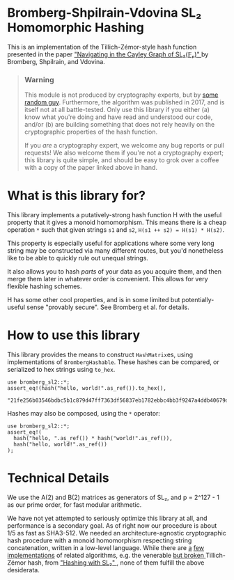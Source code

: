 # Bromberg-Shpilrain-Vdovina SL₂ Homomorphic Hashing

This is an implementation of the Tillich-Zémor-style hash function
presented in the paper ["Navigating in the Cayley Graph of SL₂(𝔽ₚ)"
](https://link.springer.com/article/10.1007%2Fs00233-015-9766-5) by
Bromberg, Shpilrain, and Vdovina.

> ### Warning
> 
> This module is not produced by cryptography experts, but by
> [some random guy](http://benwr.net). Furthermore, the algorithm
> was published in 2017, and is itself not at all battle-tested. Only
> use this library if you either (a) know what you're doing and have
> read and understood our code, and/or (b) are building something that
> does not rely heavily on the cryptographic properties of the hash
> function.
> 
> If you _are_ a cryptography expert, we welcome any bug reports or
> pull requests! We also welcome them if you're not a cryptography
> expert; this library is quite simple, and should be easy to grok
> over a coffee with a copy of the paper linked above in hand.

# What is this library for?

This library implements a putatively-strong hash function H with the
useful property that it gives a monoid homomorphism. This means there
is a cheap operation `*` such that given strings `s1` and `s2`,
`H(s1 ++ s2) = H(s1) * H(s2)`.

This property is especially useful for applications where some very
long string may be constructed via many different routes, but you'd
nonetheless like to be able to quickly rule out unequal strings.

It also allows you to hash _parts_ of your data as you acquire them,
and then merge them later in whatever order is convenient. This allows
for very flexible hashing schemes.

H has some other cool properties, and is in some limited but
potentially-useful sense "provably secure". See Bromberg et al. for
details.

# How to use this library

This library provides the means to construct `HashMatrix`es, using
implementations of `BrombergHashable`. These hashes can be compared,
or serialized to hex strings using `to_hex`.

```
use bromberg_sl2::*;
assert_eq!(hash("hello, world!".as_ref()).to_hex(),
  "21fe256b03546bdbc5b1c879d47ff7363df56837eb1782ebbc4bb3f9247a4ddb40679d4b5f4a057767f7147e252e4f5b0fa5");
```

Hashes may also be composed, using the `*` operator:

```
use bromberg_sl2::*;
assert_eq!(
  hash("hello, ".as_ref()) * hash("world!".as_ref()),
  hash("hello, world!".as_ref())
);
```

# Technical Details

We use the A(2) and B(2) matrices as generators of SL₂, and
p = 2^127 - 1 as our prime order, for fast modular arithmetic.

We have not yet attempted to seriously optimize this library at all,
and performance is a secondary goal. As of right now our procedure is
about 1/5 as fast as SHA3-512. We needed an architecture-agnostic
cryptographic hash procedure with a monoid homomorphism respecting
string concatenation, written in a low-level language. While there are
[a](https://github.com/srijs/hwsl2-core)
[few](https://github.com/nspcc-dev/tzhash)
[implementations](https://github.com/phlegmaticprogrammer/tillich_zemor_hash)
of related algorithms, e.g. the venerable [but broken
](https://link.springer.com/chapter/10.1007/978-3-642-19574-7_20) Tillich-Zémor hash,
from ["Hashing with SL₂"
](https://link.springer.com/chapter/10.1007/3-540-48658-5_5),
none of them fulfill the above desiderata.
